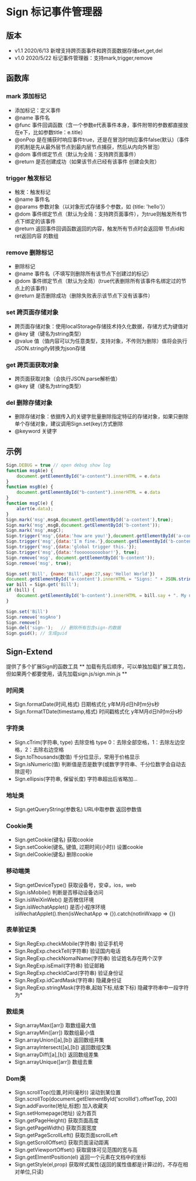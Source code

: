 # Sign 标记事件管理器
## 版本
 * v1.1 2020/6/13 新增支持跨页面事件和跨页面数据存储set,get,del
  * v1.0 2020/5/22 标记事件管理器：支持mark,trigger,remove

## 函数库
### mark 添加标记
 * 添加标记：定义事件
 * @name 事件名
 * @func 事件回调函数（含一个参数e代表事件本身，事件附带的参数都直接放在e下，比如参数title：e.title）
 * @onPop 是在捕获时响应事件true，还是在冒泡时响应事件false(默认)（事件的机制是先从最外层节点到最内层节点捕获，然后从内向外冒泡）
 * @dom 事件绑定节点（默认为全局：支持跨页面事件）
 * @return 是否创建成功（如果该节点已经有该事件 创建会失败）

### trigger 触发标记
 * 触发：触发标记
 * @name 事件名
 * @params 参数对象（以对象形式存储多个参数，如 {title: 'hello'}）
 * @dom 事件绑定节点（默认为全局：支持跨页面事件），为true则触发所有节点下绑定的该事件
 * @return 返回事件回调函数返回的内容，触发所有节点时会返回带 节点id和ret返回内容 的数组

### remove 删除标记
 * 删除标记
 * @name 事件名（不填写则删除所有该节点下创建过的标记）
 * @dom 事件绑定节点（默认为全局）(true代表删除所有该事件名绑定过的节点上的该事件)
 * @return 是否删除成功（删除失败表示该节点下没有该事件）

 ### set 跨页面存储对象
 * 跨页面存储对象：使用localStorage存储技术持久化数据，存储方式为键值对
 * @key 键（键名为string类型）
 * @value 值（值内容可以为任意类型，支持对象，不传则为删除）值将会执行JSON.stringify转换为json存储

### get 跨页面获取对象
* 跨页面获取对象（会执行JSON.parse解析值）
* @key 键（键名为string类型）

### del 删除存储对象
* 删除存储对象：依据传入的关键字批量删除指定特征的存储对象，如果只删除单个存储对象，建议调用Sign.set(key)方式删除
 * @keyword 关键字

## 示例
```js
Sign.DEBUG = true // open debug show log
function msgA(e) {
	document.getElementById("a-content").innerHTML = e.data
}
function msgB(e) {
	document.getElementById("b-content").innerHTML = e.data
}
function msgC(e) {
	alert(e.data);
}
Sign.mark('msg',msgA,document.getElementById('a-content'),true);
Sign.mark('msg',msgB,document.getElementById('b-content'));
Sign.mark('msg',msgC);
Sign.trigger('msg',{data:'how are you!'},document.getElementById('a-content'));
Sign.trigger('msg',{data:'I`m fine.'},document.getElementById('b-content'));
Sign.trigger('msg',{data:'global trigger this.'});
Sign.trigger('msg',{data:'foooooooooobar!'}, true);
Sign.remove('msg', document.getElementById('b-content'));
Sign.remove('msg', true);

Sign.set('Bill', {name:'Bill',age:27,say:'Hello! World'})
document.getElementById('a-content').innerHTML = "Signs: " + JSON.stringify(Sign.get('signs'));
var bill = Sign.get('Bill');
if (bill) {
	document.getElementById('b-content').innerHTML = bill.say + ". My name is " + bill.name + " and I`m " + bill.age + " years old.";
}

Sign.set('Bill')
Sign.remove('msgAno')
Sign.remove()
Sign.del('sign-');   // 删除所有包含sign-的数据
Sign.guid(); // 生成guid
```

## Sign-Extend
提供了多个扩展Sign的函数工具
** 加载有先后顺序，可以单独加载扩展工具包，但如果两个都要使用，请先加载sign.js/sign.min.js **

### 时间类
* Sign.formatDate(时间,格式) 日期格式化 y年M月d日h时m分s秒
* Sign.formatTDate(timestamp,格式) 时间戳格式化 y年M月d日h时m分s秒
### 字符类
* Sign.cTrim(字符串, type) 去除空格 type 0：去除全部空格，1：去除左边空格，2：去除右边空格
* Sign.toThousands(数值) 千分位显示，常用于价格显示
* Sign.isNumeric(值) 判断值是否是数字(或数字字符串、千分位数字会自动去除逗号)
* Sign.ellipsis(字符串, 保留长度) 字符串超出后省略加...
### 地址类
* Sign.getQueryString(参数名) URL中取参数  返回参数值
### Cookie类
* Sign.getCookie(键名) 获取cookie
* Sign.setCookie(键名, 键值, 过期时间(小时)) 设置cookie
* Sign.delCookie(键名) 删除cookie
### 移动端类
* Sign.getDeviceType() 获取设备号，安卓，ios，web
* Sign.isMobile() 判断是否移动设备访问
* Sign.isWeiXinWeb() 是否微信环境
* Sign.isWechatApplet() 是否小程序环境 isWechatApplet().then(isWechatApp => {}).catch(notInWxapp => {})
### 表单验证类
* Sign.RegExp.checkMobile(字符串) 验证手机号
* Sign.RegExp.checkTell(字符串) 验证国内电话
* Sign.RegExp.checkNomalName(字符串) 验证姓名存在两个汉字
* Sign.RegExp.isEmail(字符串) 验证邮箱
* Sign.RegExp.checkIdCard(字符串) 验证身份证
* Sign.RegExp.idCardMask(字符串) 隐藏身份证
* Sign.RegExp.stringMask(字符串,起始下标,结束下标) 隐藏字符串中一段字符为*
### 数组类
* Sign.arrayMax([arr]) 取数组最大值
* Sign.arrayMin([arr]) 取数组最小值
* Sign.arrayUnion([a],[b]) 返回数组并集
* Sign.arrayIntersect([a],[b]) 返回数组交集
* Sign.arrayDiff([a],[b]) 返回数组差集
* Sign.arrayUnique([arr]) 数组去重
### Dom类
* Sign.scrollTop(位置,时间(毫秒)) 滚动到某位置 Sign.scrollTop(document.getElementById('scrollId').offsetTop, 200)
* Sign.addFavorite(地址,标题) 加入收藏夹
* Sign.setHomepage(地址) 设为首页
* Sign.getPageHeight() 获取页面高度
* Sign.getPageWidth() 获取页面宽度
* Sign.getPageScrollLeft() 获取页面scrollLeft
* Sign.getScrollOffset() 获取页面滚动距离
* Sign.getViewportOffset() 获取窗体可见范围的宽与高
* Sign.getElmentPosition(el) 返回一个元素在文档中的坐标
* Sign.getStyle(el,prop) 获取样式属性(返回的属性值都是计算过的，不存在相对单位,只读)
